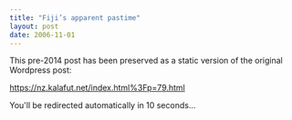 ```yaml
---
title: "Fiji’s apparent pastime"
layout: post
date: 2006-11-01
---
```


This pre-2014 post has been preserved as a static version of the original Wordpress post:

https://nz.kalafut.net/index.html%3Fp=79.html

You'll be redirected automatically in 10 seconds...

<head>
  <meta http-equiv="refresh" content="10;url=https://nz.kalafut.net/index.html%3Fp=79.html">
</head>


